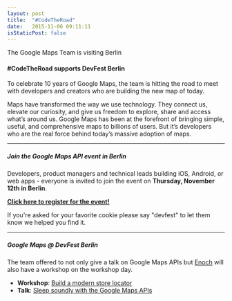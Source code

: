 ```yaml
---
layout: post
title:  "#CodeTheRoad"
date:   2015-11-06 09:11:11
isStaticPost: false
---
```


The Google Maps Team is visiting Berlin

#### #CodeTheRoad supports DevFest Berlin

To celebrate 10 years of Google Maps, the team is hitting the road to meet with developers and creators who are building the new map of today.

Maps have transformed the way we use technology. They connect us, elevate our curiosity, and give us freedom to explore, share and access what’s around us. Google Maps has been at the forefront of bringing simple, useful, and comprehensive maps to billions of users. But it’s developers who are the real force behind today’s massive adoption of maps.

---

##### Join the Google Maps API event in Berlin

Developers, product managers and technical leads building iOS, Android, or web apps - everyone is invited to join the event on **Thursday, November 12th in Berlin**.

**[Click here to register for the event!](https://lp.google-mkto.com/CodetheRoad-Berlin.html)**

If you're asked for your favorite cookie please say "devfest" to let them know we helped you find it.

---

##### Google Maps @ DevFest Berlin

The team offered to not only give a talk on Google Maps APIs but [Enoch](/speakers/#speakerDetail-21) will also have a workshop on the workshop day.

 - **Workshop**: [Build a modern store locator](/schedule/#session-204)
 - **Talk**: [Sleep soundly with the Google Maps APIs](/schedule/#session-337)

<img class="img-responsive feature-image" src="{{ site.baseurl }}/img/posts/google_codetheroad.jpg" style="display:none">